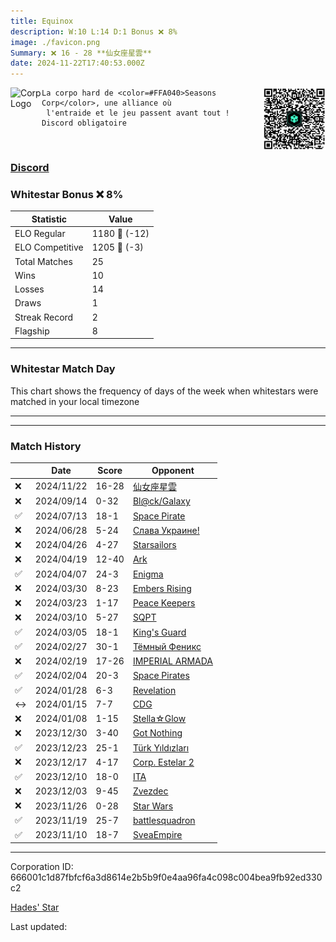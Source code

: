 ```yaml
---
title: ​Equinox
description: W:10 L:14 D:1 Bonus ❌ 8%
image: ./favicon.png
Summary: ❌ 16 - 28 **仙女座星雲**
date: 2024-11-22T17:40:53.000Z
---
```

<head>
<link rel="icon" type="image/x-icon" href="./favicon.ico">
</head>
<img align="left" width="50" height="50" src="./favicon.ico" alt="Corp Logo"><img align="right" width="100" height="100" src="./qr.png" alt="QR Code">

```
La corpo hard de <color=#FFA040>Seasons Corp</color>, une alliance où
 l'entraide et le jeu passent avant tout !
Discord obligatoire
```
<br>

### [Discord](https://discord.gg/DcuxrTA)
### Whitestar Bonus ❌ 8%

| Statistic | Value |
| --- | --- |
| ELO Regular | 1180 🔻  (-12)|
| ELO Competitive | 1205 🔻  (-3)|
| Total Matches | 25 |
| Wins | 10 |
| Losses | 14 |
| Draws | 1 |
| Streak Record | 2 |
| Flagship | 8 |

---

### Whitestar Match Day

This chart shows the frequency of days of the week when whitestars were matched in your local timezone

<!-- Load Chart.js from jsDelivr CDN -->
<script src="https://cdn.jsdelivr.net/npm/chart.js@4.0.1"></script>

<!-- Create a canvas element where the chart will be rendered -->
<canvas id="myChart" width="400" height="200"></canvas>

<!-- JavaScript code to render the bar chart -->
<script>
    document.addEventListener("DOMContentLoaded", function() {
        // Ensure scanTime is an array; if empty, handle accordingly
        let timestamps = [1731865253,1725902963,1720463344,1719158808,1713714855,1713103714,1712076383,1711396402,1710778633,1709662983,1709218270,1708626312,1707928558,1706642695,1706033250,1704910835,1704306498,1703526353,1702926905,1702409373,1701769198,1701159403,1700600383,1699981793,1699208490];

        const fontColor = 'rgba(64, 128, 160, 1)';

        // Function to convert Unix timestamps to day of the week (0=Sunday, 6=Saturday)
        function getDayOfWeek(timestamp) {
            return new Date(timestamp * 1000).getDay();
        }

        // Initialize an array to count occurrences for each day of the week
        let dayCounts = [0, 0, 0, 0, 0, 0, 0];

        // Populate the dayCounts array based on the scanTime data
        timestamps.forEach(ts => {
            let dayOfWeek = getDayOfWeek(ts);
            dayCounts[dayOfWeek]++;
        });

        // Chart.js configuration for the bar chart
        const data = {
            labels: ['Sunday', 'Monday', 'Tuesday', 'Wednesday', 'Thursday', 'Friday', 'Saturday'],
            datasets: [{
                data: dayCounts,
                backgroundColor: [
                    'rgba(0, 191, 255, 0.2)',   // Deep Sky Blue (Sunday)
                    'rgba(135, 206, 250, 0.2)', // Light Sky Blue (Monday)
                    'rgba(173, 216, 230, 0.2)', // Light Blue (Tuesday)
                    'rgba(214, 236, 243, 0.2)', // Custom light blue (Wednesday)
                    'rgba(173, 216, 230, 0.2)', // Light Blue (Thursday)
                    'rgba(135, 206, 250, 0.2)', // Light Sky Blue (Friday)
                    'rgba(0, 191, 255, 0.2)'    // Deep Sky Blue (Saturday)
                ],
                borderColor: [
                    'rgba(0, 191, 255, 1)',
                    'rgba(135, 206, 250, 1)',
                    'rgba(173, 216, 230, 1)',
                    'rgba(214, 236, 243, 1)',
                    'rgba(173, 216, 230, 1)',
                    'rgba(135, 206, 250, 1)',
                    'rgba(0, 191, 255, 1)'
                ],
                borderWidth: 1,
                minBarLength: 5
            }]
        };

        const config = {
            type: 'bar',
            data: data,
            options: {
                scales: {
                    y: {
                        beginAtZero: true,
                        ticks: {
                            stepSize: 1,
                            color: fontColor
                        },
                        grid: {
                            color: 'rgba(255, 255, 255, 0.2)'
                        }
                    },
                    x: {
                        ticks: {
                            color: fontColor
                        },
                        grid: {
                            display: false 
                        }
                    }
                },
                plugins: {
                    legend: {
                        display: false
                    }
                }
            }
        };

        // Render the chart
        const ctx = document.getElementById('myChart').getContext('2d');
        const myChart = new Chart(ctx, config);
    });
</script>
    
---

---
### Match History

|  | Date | Score | Opponent |
| --- | --- | --- | --- |
| ❌ | 2024/11/22 | 16-28 | [仙女座星雲](https://ws.tsl.rocks/corp/e8532ebca58cb402f027fdb3db24507799f38a7123ef124fae8ab7591dac77bd/) |
| ❌ | 2024/09/14 | 0-32 | [Bl@ck/Galaxy](https://ws.tsl.rocks/corp/76f8fe0dcd8b8c1cb8e0083f14c0b36c23bb9757a3af0f191b567774c02222a3/) |
| ✅ | 2024/07/13 | 18-1 | [Space Pirate](https://ws.tsl.rocks/corp/c53a5b62ce014a3f8a43f939efe551e00570a16721213c1318ff4c9ea503cfec/) |
| ❌ | 2024/06/28 | 5-24 | [Слава Украине\!](https://ws.tsl.rocks/corp/15bb6468a62584f5281a81614dde743b4bbf2196289e4c346da53f96e2e140c1/) |
| ❌ | 2024/04/26 | 4-27 | [Starsailors](https://ws.tsl.rocks/corp/1ffdd1012b5d4a4aca2e0e34e2653630706b779eead835c61c2c715e4df17a1f/) |
| ❌ | 2024/04/19 | 12-40 | [Ark](https://ws.tsl.rocks/corp/febd79d038ed9af667e201309060d9662ba825ba9be2b5b95418ac20a8e70c80/) |
| ✅ | 2024/04/07 | 24-3 | [Enigma](https://ws.tsl.rocks/corp/d901fe833fb2f84db2321a90a63d0466d4288c8c727fb177afdc6bf2c7c56f25/) |
| ❌ | 2024/03/30 | 8-23 | [Embers Rising](https://ws.tsl.rocks/corp/30173fb6f0cf7a6d78f30c60350646ad6bc0d667a14854bdc9abbc19cd7d0327/) |
| ❌ | 2024/03/23 | 1-17 | [Peace Keepers](https://ws.tsl.rocks/corp/7ac71c394c017639785b3ecaa8087bd3b9a9d134e05d22703a3e18217da3380d/) |
| ❌ | 2024/03/10 | 5-27 | [SQPT](https://ws.tsl.rocks/corp/eabbab0640b8da02ae167f315cf981b2a200e5444eb134a06747d8a84fa10805/) |
| ✅ | 2024/03/05 | 18-1 | [King's Guard](https://ws.tsl.rocks/corp/39833a864277b04f9bad126a54a03bfa2c9f9473d3e504b3579cbdc18a4d7e75/) |
| ✅ | 2024/02/27 | 30-1 | [Тёмный Феникс](https://ws.tsl.rocks/corp/7558698da6213ab97789830842ad4baa89467edc584a6c8594ab04b521ae3488/) |
| ❌ | 2024/02/19 | 17-26 | [IMPERIAL ARMADA](https://ws.tsl.rocks/corp/0c33734edc95a1bac88a9df7e0853a3bd835ea682673f097db1c75d6bb14c8da/) |
| ✅ | 2024/02/04 | 20-3 | [Space Pirates](https://ws.tsl.rocks/corp/87eff6e453b6f020baf8cb8930236b566161e22814cdbdc77d696c5812684bc6/) |
| ✅ | 2024/01/28 | 6-3 | [Revelation](https://ws.tsl.rocks/corp/e9b22a24d853613b0ebd6fb2e70994410d4ff4323a002da5f0bece764e81374a/) |
| ↔️ | 2024/01/15 | 7-7 | [CDG](https://ws.tsl.rocks/corp/0372d45acdd50729ec92e18f0e973f382362ae554f8d15778250b493e887cce2/) |
| ❌ | 2024/01/08 | 1-15 | [Stella☆Glow](https://ws.tsl.rocks/corp/86a894b97d55e4f65a3cec65d26d528341d8e70b186bcffa2e89f5f681e48396/) |
| ❌ | 2023/12/30 | 3-40 | [Got Nothing](https://ws.tsl.rocks/corp/ea7879fd9cbed37b260ec2bf39339786942fb34216036a90e107ba525f5924e1/) |
| ✅ | 2023/12/23 | 25-1 | [Türk Yıldızları](https://ws.tsl.rocks/corp/901147b3fe4ec963eae03573b8213b490796bf22e3d9ba20d61af7c444690cac/) |
| ❌ | 2023/12/17 | 4-17 | [Corp\. Estelar 2](https://ws.tsl.rocks/corp/6dc3ed66c1c5c48a88912d686edd55b65123c8fe685858c605cf404be090ef62/) |
| ✅ | 2023/12/10 | 18-0 | [ITA](https://ws.tsl.rocks/corp/4b7ed90565c5e7d463f7a7dcecab17ae3f6c93cd6b75b77bece4bfad9cfe9626/) |
| ❌ | 2023/12/03 | 9-45 | [Zvezdec](https://ws.tsl.rocks/corp/7bce2af674b8fb313f43e497201ad86b230571cc3e200f44132be528eb4076d9/) |
| ❌ | 2023/11/26 | 0-28 | [Star Wars](https://ws.tsl.rocks/corp/2dd3aee3667c5c190079cc378773d809ece1b146bc0a16fce6c46663fc3b6992/) |
| ✅ | 2023/11/19 | 25-7 | [battlesquadron](https://ws.tsl.rocks/corp/e45c27c77c0f1d82749ccc884b8fb5f4ea76c1b0d063321a7a860504a73365ff/) |
| ✅ | 2023/11/10 | 18-7 | [SveaEmpire](https://ws.tsl.rocks/corp/0b7b0db6324bd57c90679186bee968ca5a59c7d4662630bf60d7e97691af2bed/) |

---
Corporation ID: 666001c1d87fbfcf6a3d8614e2b5b9f0e4aa96fa4c098c004bea9fb92ed330c2

[Hades' Star](https://www.hadesstar.com)
<script src="/assets/localtime.js"></script>
<div>
  Last updated: <span class="last-updated-date" data-unix-time="1732297253"></span>
</div>